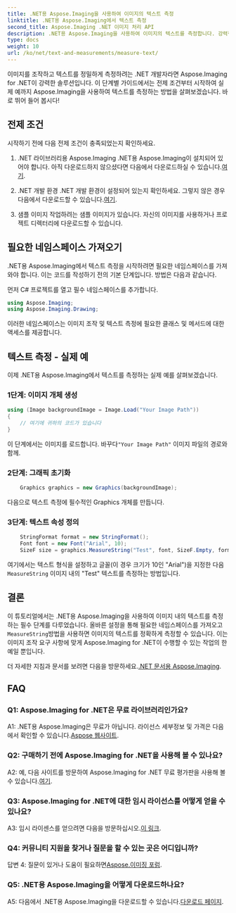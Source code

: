 ```yaml
---
title: .NET용 Aspose.Imaging을 사용하여 이미지의 텍스트 측정
linktitle: .NET용 Aspose.Imaging에서 텍스트 측정
second_title: Aspose.Imaging .NET 이미지 처리 API
description: .NET용 Aspose.Imaging을 사용하여 이미지의 텍스트를 측정합니다. 강력한 .NET 라이브러리. 정확하고 효율적인 텍스트 측정.
type: docs
weight: 10
url: /ko/net/text-and-measurements/measure-text/
---
```

이미지를 조작하고 텍스트를 정밀하게 측정하려는 .NET 개발자라면 Aspose.Imaging for .NET이 강력한 솔루션입니다. 이 단계별 가이드에서는 전제 조건부터 시작하여 실제 예까지 Aspose.Imaging을 사용하여 텍스트를 측정하는 방법을 살펴보겠습니다. 바로 뛰어 들어 봅시다!

## 전제 조건

시작하기 전에 다음 전제 조건이 충족되었는지 확인하세요.

1. .NET 라이브러리용 Aspose.Imaging
 .NET용 Aspose.Imaging이 설치되어 있어야 합니다. 아직 다운로드하지 않으셨다면 다음에서 다운로드하실 수 있습니다.[여기](https://releases.aspose.com/imaging/net/).

2. .NET 개발 환경
 .NET 개발 환경이 설정되어 있는지 확인하세요. 그렇지 않은 경우 다음에서 다운로드할 수 있습니다.[여기](https://dotnet.microsoft.com/download).

3. 샘플 이미지
작업하려는 샘플 이미지가 있습니다. 자신의 이미지를 사용하거나 프로젝트 디렉터리에 다운로드할 수 있습니다.

## 필요한 네임스페이스 가져오기

.NET용 Aspose.Imaging에서 텍스트 측정을 시작하려면 필요한 네임스페이스를 가져와야 합니다. 이는 코드를 작성하기 전의 기본 단계입니다. 방법은 다음과 같습니다.

먼저 C# 프로젝트를 열고 필수 네임스페이스를 추가합니다.

```csharp
using Aspose.Imaging;
using Aspose.Imaging.Drawing;
```

이러한 네임스페이스는 이미지 조작 및 텍스트 측정에 필요한 클래스 및 메서드에 대한 액세스를 제공합니다.

## 텍스트 측정 - 실제 예

이제 .NET용 Aspose.Imaging에서 텍스트를 측정하는 실제 예를 살펴보겠습니다.

### 1단계: 이미지 개체 생성

```csharp
using (Image backgroundImage = Image.Load("Your Image Path"))
{
    // 여기에 귀하의 코드가 있습니다
}
```

 이 단계에서는 이미지를 로드합니다. 바꾸다`"Your Image Path"` 이미지 파일의 경로와 함께.

### 2단계: 그래픽 초기화

```csharp
    Graphics graphics = new Graphics(backgroundImage);
```

다음으로 텍스트 측정에 필수적인 Graphics 개체를 만듭니다.

### 3단계: 텍스트 속성 정의

```csharp
    StringFormat format = new StringFormat();
    Font font = new Font("Arial", 10);
    SizeF size = graphics.MeasureString("Test", font, SizeF.Empty, format);
```

 여기에서는 텍스트 형식을 설정하고 글꼴(이 경우 크기가 10인 "Arial")을 지정한 다음`MeasureString` 이미지 내의 "Test" 텍스트를 측정하는 방법입니다.

## 결론

 이 튜토리얼에서는 .NET용 Aspose.Imaging을 사용하여 이미지 내의 텍스트를 측정하는 필수 단계를 다루었습니다. 올바른 설정을 통해 필요한 네임스페이스를 가져오고`MeasureString`방법을 사용하면 이미지의 텍스트를 정확하게 측정할 수 있습니다. 이는 이미지 조작 요구 사항에 맞게 Aspose.Imaging for .NET이 수행할 수 있는 작업의 한 예일 뿐입니다.

 더 자세한 지침과 문서를 보려면 다음을 방문하세요.[.NET 문서용 Aspose.Imaging](https://reference.aspose.com/imaging/net/).

## FAQ

### Q1: Aspose.Imaging for .NET은 무료 라이브러리인가요?

 A1: .NET용 Aspose.Imaging은 무료가 아닙니다. 라이선스 세부정보 및 가격은 다음에서 확인할 수 있습니다.[Aspose 웹사이트](https://purchase.aspose.com/buy).

### Q2: 구매하기 전에 Aspose.Imaging for .NET을 사용해 볼 수 있나요?

 A2: 예, 다음 사이트를 방문하여 Aspose.Imaging for .NET 무료 평가판을 사용해 볼 수 있습니다.[여기](https://releases.aspose.com/). 

### Q3: Aspose.Imaging for .NET에 대한 임시 라이선스를 어떻게 얻을 수 있나요?

 A3: 임시 라이센스를 얻으려면 다음을 방문하십시오.[이 링크](https://purchase.aspose.com/temporary-license/).

### Q4: 커뮤니티 지원을 찾거나 질문을 할 수 있는 곳은 어디입니까?

 답변 4: 질문이 있거나 도움이 필요하면[Aspose.이미징 포럼](https://forum.aspose.com/).

### Q5: .NET용 Aspose.Imaging을 어떻게 다운로드하나요?

 A5: 다음에서 .NET용 Aspose.Imaging을 다운로드할 수 있습니다.[다운로드 페이지](https://releases.aspose.com/imaging/net/).
